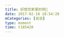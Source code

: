 ```yaml
---
title: 好想念家里的网💨
date: 2017-02-18 18:54:20
mCategories: [说说]
type: moment
time: t185420
---
```


<div id="pics-20170218185420"></div>

<script src="/lib/moment/pics.js"></script>
<script>
var data = [
    {"link": "2017-02-18_000000.jpeg", "type": "shuoshuo"}
];
picsRender(data, "pics-20170218185420");
</script>
